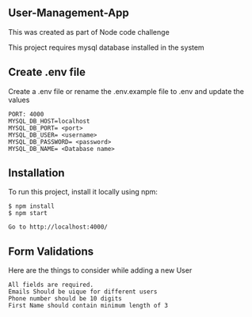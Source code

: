 ## User-Management-App

This was created as part of Node code challenge


This project requires mysql database installed in the system

## Create .env file
Create a .env file or rename the .env.example file to .env and update the values

```
PORT: 4000
MYSQL_DB_HOST=localhost
MYSQL_DB_PORT= <port>
MYSQL_DB_USER= <username>
MYSQL_DB_PASSWORD= <password>
MYSQL_DB_NAME= <Database name>

```

## Installation
To run this project, install it locally using npm:

```
$ npm install
$ npm start

Go to http://localhost:4000/ 
```
## Form Validations
Here are the things to consider while adding a new User

```
All fields are required.
Emails Should be uique for different users
Phone number should be 10 digits
First Name should contain minimum length of 3

```
